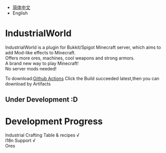 * [简体中文][1]  
* English

# IndustrialWorld 

IndustrialWorld is a plugin for Bukkit/Spigot Minecraft server, which aims to add Mod-like effects to Minecraft.  
Offers more ores, machines, cool weapons and strong armors.  
A brand new way to play Minecraft!  
No server mods needed!  

To download:[Github Actions][2] Click the Build succeeded latest,then you can download by Artifacts

## Under Development :D  

# Development Progress  
Industrial Crafting Table & recipes √  
I18n Support √  
Ores  


[1]: https://github.com/czm23333/IndustrialWorld/
[2]: https://github.com/czm23333/IndustrialWorld/actions/

